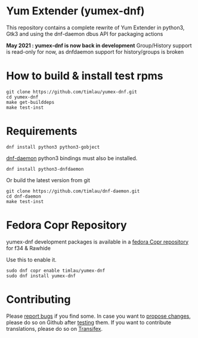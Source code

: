Yum Extender (yumex-dnf)
=========================

This repository contains a complete rewrite of Yum Extender in python3, Gtk3 and using the dnf-daemon dbus API for
packaging actions

**May 2021 : yumex-dnf is now back in development**
Group/History support is read-only for now, as dnfdaemon support for history/groups is broken 


How to build & install test rpms
=================================
```
git clone https://github.com/timlau/yumex-dnf.git
cd yumex-dnf
make get-builddeps
make test-inst
```

Requirements
============

```
dnf install python3 python3-gobject 
```

[dnf-daemon](https://github.com/timlau/dnf-daemon) python3 bindings must also be installed.

```
dnf install python3-dnfdaemon
```

Or build the latest version from git

```
git clone https://github.com/timlau/dnf-daemon.git
cd dnf-daemon
make test-inst
```


Fedora Copr Repository
=======================
yumex-dnf development packages is available in a [fedora Copr repository](https://copr.fedoraproject.org/coprs/timlau/yumex-dnf/) for  f34 & Rawhide


Use this to enable it.
```
sudo dnf copr enable timlau/yumex-dnf
sudo dnf install yumex-dnf
```

Contributing
============
Please [report bugs](https://github.com/timlau/yumex-dnf/issues) if you find some. In case you want to [propose changes](https://github.com/timlau/yumex-dnf/pulls), please do so on Github after [testing](https://github.com/timlau/yumex-dnf/wiki/Testing-yumex-for-developing) them. If you want to contribute translations, please do so on [Transifex](https://www.transifex.com/timlau/yumex/).
